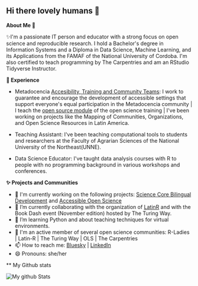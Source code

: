 ## Hi there lovely humans 👋


**About Me 👋**

✨I'm a passionate IT person and educator with a strong focus on open science and reproducible research. I hold a Bachelor's degree in Information Systems and a Diploma in Data Science, Machine Learning, and its Applications from the FAMAF of the National University of Cordoba. I'm also certified to teach programming by The Carpentries and am an RStudio Tidyverse Instructor.

**💼 Experience**

- Metadocencia  [Accesibility, Training and Community Teams](https://www.metadocencia.org/en/equipo/): I work to guarantee and encourage the development of accessible settings that support everyone's equal participation in the Metadocencia community | I teach the [open source module](https://zenodo.org/records/14047967) of the open science training | I've been working on projects like the Mapping of Communities, Organizations, and Open Science Resources in Latin America.

- Teaching Assistant: I've been teaching computational tools to students and researchers at the Faculty of Agrarian Sciences of the National University of the Northeast(UNNE).
- Data Science Educator: I've taught data analysis courses with R to people with no programming background in various workshops and conferences.

**✨ Projects and Communities**

- 🔭 I'm currently working on the following projects: [Science Core Bilingual Development](https://github.com/ScienceCore/climaterisk) and [Accessible Open Science](https://www.metadocencia.org/proyecto/nasa-spanish/)
- 🌱 I’m currently collaborating with the organization of [LatinR](https://latinr.org/en/sobre/equipo/) and with the Book Dash event (November edition) hosted by The Turing Way.
- 🤝 I’m learning Python and about teaching techniques for virtual environments.
- 👯 I'm an active member of several open science communities: R-Ladies | Latin-R | The Turing Way | OLS | The Carpentries 
- 📫 How to reach me: [Bluesky](https://bsky.app/profile/patriloto.bsky.social) | [LinkedIn](https://www.linkedin.com/in/patricia-loto/)
- 😄 Pronouns: she/her

** My Github stats

![My github Stats](https://github-readme-stats.vercel.app/api?username=patriloto&count_private=true&show_icons=true&theme=radical)
